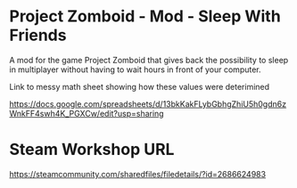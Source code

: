 # Project Zomboid - Mod - Sleep With Friends
A mod for the game Project Zomboid that gives back the possibility to sleep in multiplayer without having to wait hours in front of your computer.


Link to messy math sheet showing how these values were deterimined

https://docs.google.com/spreadsheets/d/13bkKakFLybGbhgZhiU5h0gdn6zWnkFF4swh4K_PGXCw/edit?usp=sharing


# Steam Workshop URL
https://steamcommunity.com/sharedfiles/filedetails/?id=2686624983
